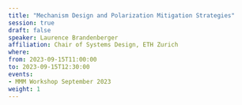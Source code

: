 ```yaml
---
title: "Mechanism Design and Polarization Mitigation Strategies"
session: true
draft: false
speaker: Laurence Brandenberger
affiliation: Chair of Systems Design, ETH Zurich
where:
from: 2023-09-15T11:00:00
to: 2023-09-15T12:30:00
events:
- MMM Workshop September 2023
weight: 1
---
```

